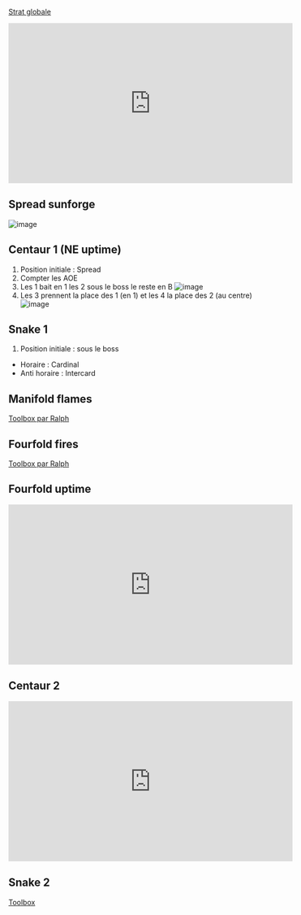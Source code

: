 [Strat globale](https://www.youtube.com/watch?v=3uVG6KOqDX4)
<p align="center">
<iframe width="560" height="315" src="https://www.youtube.com/embed/3uVG6KOqDX4" title="YouTube video player" frameborder="0" allow="accelerometer; autoplay; clipboard-write; encrypted-media; gyroscope; picture-in-picture" allowfullscreen></iframe>
</p>

## Spread sunforge
![image](https://user-images.githubusercontent.com/106151129/193592778-644cc919-3788-421f-b9dd-4877bb03d544.png)

## Centaur 1 (NE uptime)
1. Position initiale : Spread
2. Compter les AOE
3. Les 1 bait en 1 les  2 sous le boss le reste en B
![image](https://user-images.githubusercontent.com/106151129/193593603-41e5023e-205c-4910-a6cc-27602ae200f2.png)
4. Les 3 prennent la place des 1 (en 1) et les 4 la place des 2 (au centre)
![image](https://user-images.githubusercontent.com/106151129/193593860-c37db48f-0620-4eba-94dc-5818edbb366d.png)

## Snake 1
1. Position initiale : sous le boss  
  - Horaire : Cardinal  
  - Anti horaire : Intercard  


## Manifold flames
[Toolbox par Ralph](https://ff14.toolboxgaming.space/?id=083675753535661&preview=1)

## Fourfold fires
[Toolbox par Ralph](https://ff14.toolboxgaming.space/?id=835776645966661&preview=1)

## Fourfold uptime
<p align="center">
<iframe width="560" height="315" src="https://www.youtube.com/embed/S9W1THeJrpU" title="YouTube video player" frameborder="0" allow="accelerometer; autoplay; clipboard-write; encrypted-media; gyroscope; picture-in-picture" allowfullscreen></iframe>
</p>

## Centaur 2
<iframe width="560" height="315" src="https://www.youtube.com/embed/KvXLUJVWrwM" title="YouTube video player" frameborder="0" allow="accelerometer; autoplay; clipboard-write; encrypted-media; gyroscope; picture-in-picture" allowfullscreen></iframe>

## Snake 2
[Toolbox](https://ff14.toolboxgaming.space/?id=956777348086661&preview=1)
